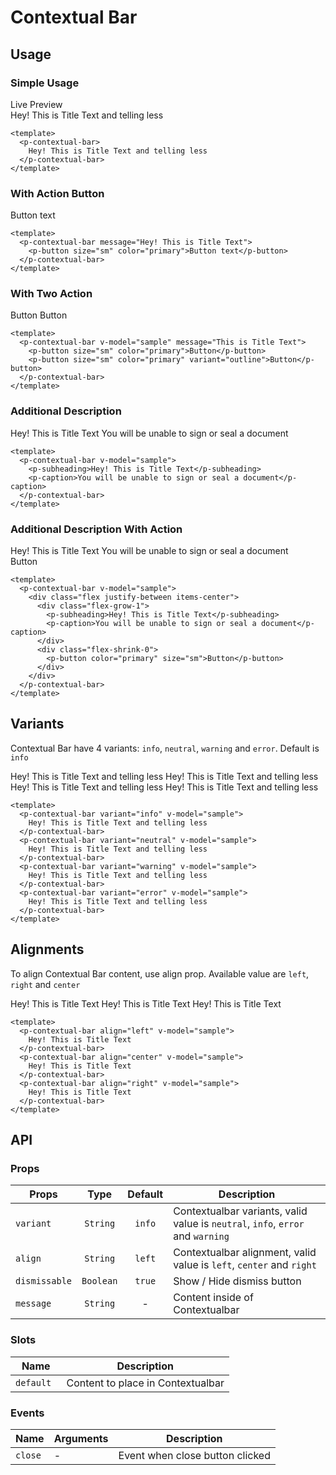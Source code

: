 <script setup>
import pContextualBar from './ContextualBar.vue'
import pButton from '../button/Button.vue'
import pCaption from '../caption/Caption.vue'
import pSubheading from '../subheading/Subheading.vue'
import { ref, onMounted } from "vue-demi"

const sample1 = ref(false)
const body = document.querySelector('body')

const sample01 = ref(true)
const sample02 = ref(true)
const sample03 = ref(true)
const sample04 = ref(true)
const sample05 = ref(true)
const sample06 = ref(true)
const sample07 = ref(true)
const sample08 = ref(true)
const sample09 = ref(true)
const sample10 = ref(true)
const sample11 = ref(true)
const sample12 = ref(true)

function example1 () {
  sample1.value = true

  setTimeout(() => {
    body?.setAttribute('style', ``)
    sample1.value = false
  }, 3000)
}

onMounted (() => {
  body?.setAttribute('style', ``)
})
</script>

<style scoped>
  .preview {
    &--bar {
      .contextual-bar {
        @apply static translate-y-0 z-0 !important;

        &__wrapper {
          @apply px-6 !important;
        }
      }
    }

    &--hide {
      @apply border-transparent bg-transparent bg-none;
    }
  }
</style>

# Contextual Bar

## Usage

### Simple Usage

<div class="pt-5">
  <p-button @click="example1">Live Preview</p-button>
</div>

<preview class="preview--bar">
  <p-contextual-bar v-model="sample01">
    Hey! This is Title Text and telling less
  </p-contextual-bar>
</preview>

```vue
<template>
  <p-contextual-bar>
    Hey! This is Title Text and telling less
  </p-contextual-bar>
</template>

```
### With Action Button

<preview class="preview--bar">
  <p-contextual-bar message="Hey! This is Title Text" v-model="sample02">
    <p-button size="sm" color="primary">Button text</p-button>
  </p-contextual-bar>
</preview>

```vue
<template>
  <p-contextual-bar message="Hey! This is Title Text">
    <p-button size="sm" color="primary">Button text</p-button>
  </p-contextual-bar>
</template>
```
### With Two Action

<preview class="preview--bar">
  <p-contextual-bar message="This is Title Text" v-model="sample03">
    <p-button size="sm" color="primary">Button</p-button>
    <p-button size="sm" color="primary" variant="outline">Button</p-button>
  </p-contextual-bar>
</preview>

```vue
<template>
  <p-contextual-bar v-model="sample" message="This is Title Text">
    <p-button size="sm" color="primary">Button</p-button>
    <p-button size="sm" color="primary" variant="outline">Button</p-button>
  </p-contextual-bar>
</template>
```

### Additional Description

<preview class="preview--bar">
  <p-contextual-bar v-model="sample04">
    <p-subheading>Hey! This is Title Text</p-subheading>
    <p-caption>You will be unable to sign or seal a document</p-caption> 
  </p-contextual-bar>
</preview>

```vue
<template>
  <p-contextual-bar v-model="sample">
    <p-subheading>Hey! This is Title Text</p-subheading>
    <p-caption>You will be unable to sign or seal a document</p-caption> 
  </p-contextual-bar>
</template>
```

### Additional Description With Action

<preview class="preview--bar">
  <p-contextual-bar v-model="sample05">
    <div class="flex justify-between items-center">
      <div class="flex-grow-1">
        <p-subheading>Hey! This is Title Text</p-subheading>
        <p-caption>You will be unable to sign or seal a document</p-caption>
      </div>
      <div class="flex-shrink-0">
        <p-button color="primary" size="sm">Button</p-button>
      </div> 
    </div>
  </p-contextual-bar>
</preview>

```vue
<template>
  <p-contextual-bar v-model="sample">
    <div class="flex justify-between items-center">
      <div class="flex-grow-1">
        <p-subheading>Hey! This is Title Text</p-subheading>
        <p-caption>You will be unable to sign or seal a document</p-caption>
      </div>
      <div class="flex-shrink-0">
        <p-button color="primary" size="sm">Button</p-button>
      </div> 
    </div>
  </p-contextual-bar>
</template>
```

## Variants
Contextual Bar have 4 variants: `info`, `neutral`, `warning` and `error`. Default is `info`

<preview class="flex-col gap-4 preview--bar">
  <p-contextual-bar variant="info" v-model="sample06">
    Hey! This is Title Text and telling less
  </p-contextual-bar>
  <p-contextual-bar variant="neutral" v-model="sample07">
    Hey! This is Title Text and telling less
  </p-contextual-bar>
  <p-contextual-bar variant="warning" v-model="sample08">
    Hey! This is Title Text and telling less
  </p-contextual-bar>
  <p-contextual-bar variant="error" v-model="sample09">
    Hey! This is Title Text and telling less
  </p-contextual-bar>
</preview>

```vue
<template>
  <p-contextual-bar variant="info" v-model="sample">
    Hey! This is Title Text and telling less
  </p-contextual-bar>
  <p-contextual-bar variant="neutral" v-model="sample">
    Hey! This is Title Text and telling less
  </p-contextual-bar>
  <p-contextual-bar variant="warning" v-model="sample">
    Hey! This is Title Text and telling less
  </p-contextual-bar>
  <p-contextual-bar variant="error" v-model="sample">
    Hey! This is Title Text and telling less
  </p-contextual-bar>
</template>
```

## Alignments
To align Contextual Bar content, use align prop. Available value are `left`, `right` and `center`

<preview class="flex-col gap-4 preview--bar">
  <p-contextual-bar align="left" v-model="sample10">
    Hey! This is Title Text
  </p-contextual-bar>
  <p-contextual-bar align="center" v-model="sample11">
    Hey! This is Title Text
  </p-contextual-bar>
  <p-contextual-bar align="right" v-model="sample12">
    Hey! This is Title Text
  </p-contextual-bar>
</preview>

```vue
<template>
  <p-contextual-bar align="left" v-model="sample">
    Hey! This is Title Text
  </p-contextual-bar>
  <p-contextual-bar align="center" v-model="sample">
    Hey! This is Title Text
  </p-contextual-bar>
  <p-contextual-bar align="right" v-model="sample">
    Hey! This is Title Text
  </p-contextual-bar>
</template>
```

<preview class="preview--hide">
  <p-contextual-bar class="example1" color="info" message="Hey! This is Title Text and telling less as possible" v-model="sample1" align="center">
  </p-contextual-bar>
</preview>

## API

### Props

| Props                      |   Type    | Default | Description                                     |
|----------------------------|:---------:|:-------:|-------------------------------------------------|
| `variant`                  | `String`  | `info`  | Contextualbar variants, valid value is `neutral`, `info`, `error` and `warning`                                     |
| `align`                    | `String`  | `left`  | Contextualbar alignment, valid value is `left`, `center` and `right`|
| `dismissable`              | `Boolean` | `true`  | Show / Hide dismiss button                      |
| `message`                  | `String`  | -       | Content inside of Contextualbar                 |

### Slots
| Name      | Description                                                  |
|-----------|--------------------------------------------------------------|
| `default ` | Content to place in Contextualbar                           |

### Events

| Name        | Arguments | Description                     |
|-------------|-----------|---------------------------------|
| `close`     | -         | Event when close button clicked |

